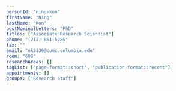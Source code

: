 ```yaml
---
personId: "ning-kon"
firstName: "Ning"
lastName: "Kon"
postNominalLetters: "PhD"
titles: ["Associate Research Scientist"]
phone: "(212) 851-5285"
fax: ""
email: "nk2139@cumc.columbia.edu"
room: "608"
researchAreas: []
tagList: ["page-format::short", "publication-format::recent"]
appointments: []
groups: ["Research Staff"]
---
```

